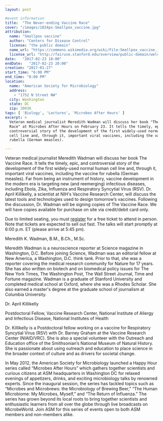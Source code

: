 ```yaml
---
layout: post

#event information
title:  "The Never-ending Vaccine Race"
cover: "/images/1024px-Smallpox_vaccine.jpg"
attribution:
  name: "Smallpox vaccine"
  author: "Centers for Disease Control"
  license: "the public domain"
  name_url: "https://commons.wikimedia.org/wiki/File:Smallpox_vaccine.jpg"
  license_url: "http://fairuse.stanford.edu/overview/public-domain/welcome"
date:   "2017-02-23 18:00"
endDate:   "2017-02-23 20:00"
creation: "2017-01-27"
start_time: "6:00 PM"
end_time: "8:00 PM"
location:
  name: "American Society for Microbiology"
  address:
    - "1752 N Street NW"
  city: Washington
  state: DC
  zip: 20036
tags: [ 'Biology', 'Lectures', 'Microbes After Hours' ]
excerpt: >
  Veteran medical journalist Meredith Wadman will discuss her book "The Vaccine
  Race" at Microbes After Hours on February 23. It tells the timely, epic, and
  controversial story of the development of the first widely-used normal human
  cell line and, through it, important viral vaccines, including the vaccine for
  rubella (German measles).

---
```


Veteran medical journalist Meredith Wadman will discuss her book The Vaccine
Race. It tells the timely, epic, and controversial story of the development of
the first widely-used normal human cell line and, through it, important viral
vaccines, including the vaccine for rubella (German measles). Far from being an
instrument of history, vaccine development in the modern era is targeting new
(and reemerging) infectious diseases, including Ebola, Zika, Influenza and
Respiratory Syncytial Virus (RSV). Dr. April Killikelly, a scientist at NIH's
Vaccine Research Center, will discuss the latest tools and technologies used to
design tomorrow’s vaccines. Following the discussion, Dr. Wadman will be signing
copies of The Vaccine Race. We will have copies available for purchase on site
via credit/debit card only.

Due to limited seating, you must
[register](https://www.eventbrite.com/e/microbes-after-hours-the-never-ending-vaccine-race-tickets-31257599321)
for a free ticket to attend in person. Note that tickets are expected to sell
out fast. The talks will start promptly at 6:00 p.m. ET (please arrive at 5:45
pm).

Meredith K. Wadman, B.M., B.Ch., M.Sc.

Meredith Wadman is a neuroscience reporter at Science magazine in Washington,
D.C. Before joining Science, Wadman was an editorial fellow at New America, a
Washington, D.C. think tank. Prior to that, she was a reporter covering the
medical research community for Nature for 17 years. She has also written on
biotech and on biomedical policy issues for The New York Times, The Washington
Post, The Wall Street Journal, Time and Fortune magazine. Wadman is a graduate
of Stanford University and completed medical school at Oxford, where she was a
Rhodes Scholar. She also earned a master's degree at the graduate school of
journalism at Columbia University.

Dr. April Killikelly

Postdoctoral Fellow, Vaccine Research Center, National Institute of Allergy and
Infectious Disease, National Institutes of Health

Dr. Killikelly is a Postdoctoral fellow working on a vaccine for Respiratory
Syncytial Virus (RSV) with Dr. Barney Graham at the Vaccine Research Center
(NIAID/VRC). She is also a special volunteer with the Outreach and Education
office of the Smithsonian’s National Museum of Natural History. She is
passionate about using outreach and education to place science in the broader
context of culture and as drivers for societal change.

In May 2012, the American Society for Microbiology launched a Happy Hour series
called “Microbes After Hours” which gathers together scientists and curious
citizens at ASM headquarters in Washington DC for relaxed evenings of
appetizers, drinks, and exciting microbiology talks by renowned experts.  Since
the inaugural session, the series has tackled topics such as “Microbes and
Microbrews: the Microbiology of Brewing Beer,” “The Human Microbiome: My
Microbes, Myself,” and “The Return of Influenza.”  The series has grown beyond
its local roots to bring together scientists and enthusiastic learners from all
over the globe through live broadcasts on MicrobeWorld. Join ASM for this series
of events open to both ASM members and non-members alike.

